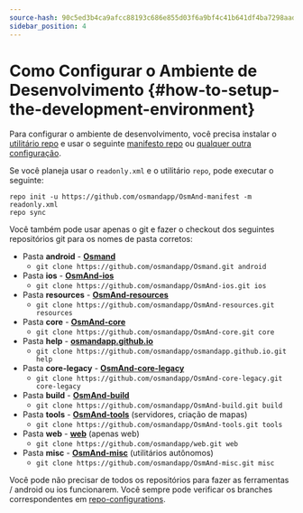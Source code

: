 ```yaml
---
source-hash: 90c5ed3b4ca9afcc88193c686e855d03f6a9bf4c41b641df4ba7298aad05e60c
sidebar_position: 4
---
```


# Como Configurar o Ambiente de Desenvolvimento {#how-to-setup-the-development-environment}


Para configurar o ambiente de desenvolvimento, você precisa instalar o [utilitário repo](https://source.android.com/setup/develop#repo) e usar o seguinte [manifesto repo](https://github.com/osmandapp/OsmAnd-manifest/blob/master/readonly.xml) ou [qualquer outra configuração](https://github.com/osmandapp/OsmAnd-manifest).


Se você planeja usar o `readonly.xml` e o utilitário `repo`, pode executar o seguinte:

```
repo init -u https://github.com/osmandapp/OsmAnd-manifest -m readonly.xml
repo sync
```

Você também pode usar apenas o git e fazer o checkout dos seguintes repositórios git para os nomes de pasta corretos:
* Pasta **android** - **[Osmand](https://github.com/osmandapp/Osmand.git)**
    * ```git clone https://github.com/osmandapp/Osmand.git android```
* Pasta **ios** - **[OsmAnd-ios](https://github.com/osmandapp/OsmAnd-ios.git)**
    * ```git clone https://github.com/osmandapp/OsmAnd-ios.git ios```
* Pasta **resources** - **[OsmAnd-resources](https://github.com/osmandapp/OsmAnd-resources.git)**
    * ```git clone https://github.com/osmandapp/OsmAnd-resources.git resources```
* Pasta **core** - **[OsmAnd-core](https://github.com/osmandapp/OsmAnd-core.git)**
    * ```git clone https://github.com/osmandapp/OsmAnd-core.git core```
* Pasta **help** - **[osmandapp.github.io](https://github.com/osmandapp/osmandapp.github.io.git)** 
    * ```git clone https://github.com/osmandapp/osmandapp.github.io.git help```
* Pasta **core-legacy** - **[OsmAnd-core-legacy](https://github.com/osmandapp/OsmAnd-core-legacy.git)** 
    * ```git clone https://github.com/osmandapp/OsmAnd-core-legacy.git core-legacy```
* Pasta **build** - **[OsmAnd-build](https://github.com/osmandapp/OsmAnd-build.git)**
    * ```git clone https://github.com/osmandapp/OsmAnd-build.git build```
* Pasta **tools** - **[OsmAnd-tools](https://github.com/osmandapp/OsmAnd-tools.git)** (servidores, criação de mapas)
    * ```git clone https://github.com/osmandapp/OsmAnd-tools.git tools```
* Pasta **web** - **[web](https://github.com/osmandapp/web.git)** (apenas web)
    * ```git clone https://github.com/osmandapp/web.git web```
* Pasta **misc** - **[OsmAnd-misc](https://github.com/osmandapp/OsmAnd-misc.git)** (utilitários autônomos)
    * ```git clone https://github.com/osmandapp/OsmAnd-misc.git misc```


Você pode não precisar de todos os repositórios para fazer as ferramentas / android ou ios funcionarem. Você sempre pode verificar os branches correspondentes em [repo-configurations](https://github.com/osmandapp/OsmAnd-manifest).
